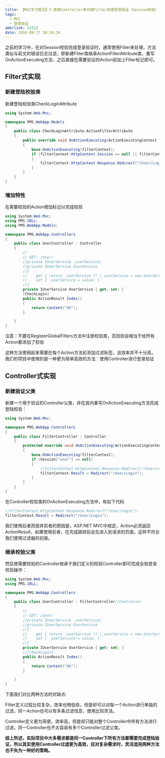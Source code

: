 ```yaml
---
title: 【MVC学习笔记】5.使用Controller来代替Filter完成登录验证（Session校验）
tags:
  - MVC
  - 登录验证
abbrlink: 21523
date: 2016-09-17 10:16:24
---
```

之前的学习中，在对Session校验完成登录验证时，通常使用Filter来处理，方法类似与前文的错误日志过滤，即新建Filter类继承ActionFilterAttribute类，重写OnActionExecuting方法，之后直接在需要验证的Action前加上Filter标记即可。
<!-- more -->
## Filter式实现
### 新建登陆校验类
新建登陆校验类CheckLoginAttribute
```csharp
using System.Web.Mvc;

namespace PMS.WebApp.Models
{
    public class CheckLoginAttribute:ActionFilterAttribute
    {
        public override void OnActionExecuting(ActionExecutingContext filterContext)
        {
            base.OnActionExecuting(filterContext);
            if (filterContext.HttpContext.Session == null || filterContext.HttpContext.Session["user"] == null)
            {
                filterContext.HttpContext.Response.Redirect("/User/Login");
            }
        }
    }
}
```
### 增加特性
在需要校验的Action增加标记以完成校验
```csharp
using System.Web.Mvc;
using PMS.IBLL;
using PMS.WebApp.Models;

namespace PMS.WebApp.Controllers
{
    public class UserController : Controller
    {
        //
        // GET: /User/
        //private IUserService _userService;
        //private IUserService UserService
        //{
        //    get { return _userService ?? (_userService = new UserService()); }
        //    set { _userService = value; }
        //}
        private IUserService UserService { get; set; }
        [CheckLogin]
        public ActionResult Index()
        {
            return Content("OK");
        }

    }
}
```
注意：不要在RegisterGlobalFilters方法中注册校验类，否则则会相当于给所有Action都添加了校验

这种方法使用起来需要在每个Action方法前添加过滤标签，且效率并不十分高，我们的项目中使用的是一种更为简单高效的方法：使用Controller进行登录验证
## Controller式实现
### 新建验证父类
新建一个用于验证的Controller父类，并在其内重写OnActionExecuting方法完成登陆校验：
```csharp
using System.Web.Mvc;

namespace PMS.WebApp.Controllers
{
    public class FilterController : Controller
    {
        protected override void OnActionExecuting(ActionExecutingContext filterContext)
        {
            base.OnActionExecuting(filterContext);
            if (Session["user"] == null)
            {
                //filterContext.HttpContext.Response.Redirect("/User/Login");
                filterContext.Result = Redirect("/User/Login");
            }
        }
    }
}
```
在Controller校验类的OnActionExecuting方法中，有如下代码
```csharp
//filterContext.HttpContext.Response.Redirect("/User/Login");
filterContext.Result = Redirect("/User/Login");
```
我们使用后者而放弃前者的原因是，ASP.NET MVC中规定，Action必须返回ActionResult，如果使用前者，在完成跳转前会先进入到请求的页面，这样不符合我们使用过滤器的初衷。
### 继承校验父类
然后使需要校验的Controller继承于我们定义的校验Controller即可完成全局登录校验操作：
```csharp
using System.Web.Mvc;
using PMS.IBLL;

namespace PMS.WebApp.Controllers
{
    public class UserController : FilterController//Controller
    {
        //
        // GET: /User/
        //private IUserService _userService;
        //private IUserService UserService
        //{
        //    get { return _userService ?? (_userService = new UserService()); }
        //    set { _userService = value; }
        //}
        private IUserService UserService { get; set; }
        //[CheckLogin]
        public ActionResult Index()
        {
            return Content("OK");
        }

    }
}
```
下面我们对比两种方法的优缺点:

  Filter定义过程比较复杂，效率也稍低些，但是却可以对每一个Action进行单独的过滤，同一Action也可以有多条过滤信息，使用比较灵活。

  Controller定义更为简便，效率高，但是却只能对整个Controller中所有方法进行过滤，同一Controller也不太容易有多个Controller过滤父类。


 **综上所述，实际项目中大多需求都是同一Controller下所有方法都需要完成登陆验证，所以其实使用Controller过滤更为高效，应对复杂需求时，灵活混用两种方法也不失为一种好的策略。**